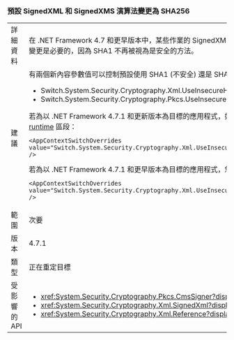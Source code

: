 ### <a name="default-signedxml-and-signedxms-algorithms-changed-to-sha256"></a>預設 SignedXML 和 SignedXMS 演算法變更為 SHA256

|   |   |
|---|---|
|詳細資料|在 .NET Framework 4.7 和更早版本中，某些作業的 SignedXML 和 SignedCMS 預設為 SHA1。從 .NET Framework 4.7.1 開始，針對這些作業預設會啟用 SHA256。 這項變更是必要的，因為 SHA1 不再被視為是安全的方法。|
|建議|有兩個新內容參數值可以控制預設使用 SHA1 (不安全) 還是 SHA256：<ul><li>Switch.System.Security.Cryptography.Xml.UseInsecureHashAlgorithms</li><li>Switch.System.Security.Cryptography.Pkcs.UseInsecureHashAlgorithms</li></ul>若為以 .NET Framework 4.7.1 和更新版本為目標的應用程式，如果使用 SHA256 不適當，您可以將預設值還原為 SHA1 ，方法是新增下列設定參數到應用程式設定檔的 [runtime](~/docs/framework/configure-apps/file-schema/runtime/runtime-element.md) 區段：<pre><code class="language-xml">&lt;AppContextSwitchOverrides value=&quot;Switch.System.Security.Cryptography.Xml.UseInsecureHashAlgorithms=true;Switch.System.Security.Cryptography.Pkcs.UseInsecureHashAlgorithms=true&quot; /&gt;&#13;&#10;</code></pre>若為以 .NET Framework 4.7.1 和更早版本為目標的應用程式，您可以新增下列設定參數到應用程式設定檔的 [runtime](~/docs/framework/configure-apps/file-schema/runtime/runtime-element.md) 區段，選擇加入此變更：<pre><code class="language-xml">&lt;AppContextSwitchOverrides value=&quot;Switch.System.Security.Cryptography.Xml.UseInsecureHashAlgorithms=false;Switch.System.Security.Cryptography.Pkcs.UseInsecureHashAlgorithms=false&quot; /&gt;&#13;&#10;</code></pre>|
|範圍|次要|
|版本|4.7.1|
|類型|正在重定目標|
|受影響的 API|<ul><li><xref:System.Security.Cryptography.Pkcs.CmsSigner?displayProperty=nameWithType></li><li><xref:System.Security.Cryptography.Xml.SignedXml?displayProperty=nameWithType></li><li><xref:System.Security.Cryptography.Xml.Reference?displayProperty=nameWithType></li></ul>|


